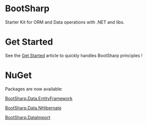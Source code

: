 # BootSharp
Starter Kit for ORM and Data operations with .NET and libs.

# Get Started
See the <a href="https://github.com/OgaFuuu/BootSharp/wiki/Get-Started">Get Started</a> article to quickly handles BootSharp principles !

# NuGet
Packages are now available:

<a href="https://www.nuget.org/packages/BootSharp.Data.EntityFramework/">BootSharp.Data.EntityFramework</a>

<a href="https://www.nuget.org/packages/BootSharp.Data.NHibernate/">BootSharp.Data.NHibernate</a>

<a href="https://www.nuget.org/packages/BootSharp.DataImport/">BootSharp.DataImport</a>
